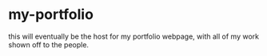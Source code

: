 # my-portfolio
this will eventually be the host for my portfolio webpage, with all of my work shown off to the people.

